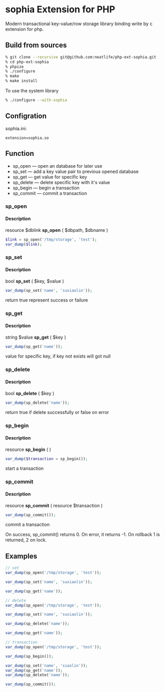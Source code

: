 # sophia Extension for PHP

Modern transactional key-value/row storage library binding write by c extension for php.

## Build from sources

``` bash
% git clone --recursive git@github.com:neatlife/php-ext-sophia.git
% cd php-ext-sophia
% phpize
% ./configure
% make
% make install
```

To use the system library

``` bash
% ./configure --with-sophia
```

## Configration

sophia.ini:

```
extension=sophia.so
```

## Function

* sp_open  — open an database for later use
* sp_set — add a key value pair to previous opened database
* sp_get — get value for specific key
* sp_delete — delete specific key with it's value
* sp_begin — begin a transaction
* sp_commit — commit a transaction

### sp_open

#### Description

resource $dblink **sp\_open** ( \$dbpath, \$dbname )

```php
$link = sp_open('/tmp/storage', 'test');
var_dump($link);
```

### sp_set

#### Description

bool  **sp\_set** ( \$key, \$value )

```php
var_dump(sp_set('name', 'suxiaolin'));
```

return true represent success or failure

### sp_get

#### Description

string $value **sp\_get** ( \$key )

```php
var_dump(sp_get('name'));
```

value for specific key, if key not exists will got null

### sp_delete

#### Description

bool **sp\_delete** ( \$key )

```php
var_dump(sp_delete('name'));
```

return true if delete successfully or false on error

### sp_begin

#### Description

resource **sp\_begin** (  )

```php
var_dump($transaction = sp_begin());
```

start a transaction

### sp_commit

#### Description

resource **sp\_commit** ( resource $transaction )

```php
var_dump(sp_commit());
```

commit a transaction

On success, sp_commit() returns 0. On error, it returns -1. On rollback 1 is returned, 2 on lock.

## Examples

```php
// set
var_dump(sp_open('/tmp/storage', 'test'));

var_dump(sp_set('name', 'suxiaolin'));

var_dump(sp_get('name'));
```

```php
// delete
var_dump(sp_open('/tmp/storage', 'test'));

var_dump(sp_set('name', 'suxiaolin'));

var_dump(sp_delete('name'));

var_dump(sp_get('name'));
```

```php
// transaction
var_dump(sp_open('/tmp/storage', 'test'));

var_dump(sp_begin());

var_dump(sp_set('name', 'xiaolin'));
var_dump(sp_get('name'));
var_dump(sp_delete('name'));

var_dump(sp_commit());
```
